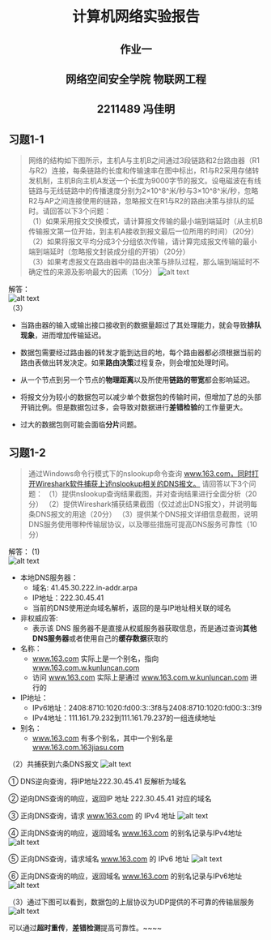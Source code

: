 # <center>计算机网络实验报告</center>
## <center>作业一</center>
## <center>网络空间安全学院 物联网工程</center>
## <center>2211489 冯佳明</center>

## 习题1-1

> 网络的结构如下图所示，主机A与主机B之间通过3段链路和2台路由器（R1与R2）连接，每条链路的长度和传输速率在图中标出，R1与R2采用存储转发机制，主机B向主机A发送一个长度为9000字节的报文。设电磁波在有线链路与无线链路中的传播速度分别为2×10^8^米/秒与3×10^8^米/秒，忽略R2与AP之间连接使用的链路，忽略报文在R1与R2的路由决策与排队的延时。请回答以下3个问题：</br>
（1）如果采用报文交换模式，请计算报文传输的最小端到端延时（从主机B传输报文第一位开始，到主机A接收到报文最后一位所用的时间）（20分）</br>
（2）如果将报文平均分成3个分组依次传输，请计算完成报文传输的最小端到端延时（忽略报文封装成分组的开销）（20分）</br>
（3）如果考虑报文在路由器中的路由决策与排队过程，那么端到端延时不确定性的来源及影响最大的因素（10分）
![alt text](拓扑.png)

解答：</br>
![alt text](1.jpg)</br>
（3）

- 当路由器的输入或输出接口接收到的数据量超过了其处理能力，就会导致**排队现象**，进而增加传输延迟。

- 数据包需要经过路由器的转发才能到达目的地，每个路由器都必须根据当前的路由表做出转发决定。如果**路由决策**过程复杂，则会增加处理时间。

- 从一个节点到另一个节点的**物理距离**以及所使用**链路的带宽**都会影响延迟。

- 将报文分为较小的数据包可以减少单个数据包的传输时间，但增加了总的头部开销比例。但是数据包过多，会导致对数据进行**差错检验**的工作量更大。

- 过大的数据包则可能会面临**分片**问题。

## 习题1-2

>通过Windows命令行模式下的nslookup命令查询 www.163.com，同时打开Wireshark软件捕获上述nslookup相关的DNS报文。
请回答以下3个问题：
（1）提供nslookup查询结果截图，并对查询结果进行全面分析（20分）
（2）提供Wireshark捕获结果截图（仅过滤出DNS报文），并说明每条DNS报文的用途（20分）
（3）提供某个DNS报文详细信息截图，说明DNS服务使用哪种传输层协议，以及哪些措施可提高DNS服务可靠性（10分）

解答：
(1)</br>
![alt text](cmd.png)

- 本地DNS服务器：
  - 域名: 41.45.30.222.in-addr.arpa
  - IP地址：222.30.45.41
  - 当前的DNS使用逆向域名解析，返回的是与IP地址相关联的域名
- 非权威应答:
  - 表示该 DNS 服务器不是直接从权威服务器获取信息，而是通过查询**其他DNS服务器**或者使用自己的**缓存数据**获取的
- 名称：
  - www.163.com 实际上是一个别名，指向 www.163.com.w.kunluncan.com
  - 访问 www.163.com 实际上是通过 www.163.com.w.kunluncan.com 进行的
- IP地址：
  - IPv6地址：2408:8710:1020:fd00:3::3f8与2408:8710:1020:fd00:3::3f9
  - IPv4地址：111.161.79.232到111.161.79.237的一组连续地址
- 别名：
  - www.163.com 有多个别名，其中一个别名是 www.163.com.163jiasu.com 


（2）共捕获到六条DNS报文
![alt text](wireshark.png)

① DNS逆向查询，将IP地址222.30.45.41 反解析为域名

② 逆向DNS查询的响应，返回IP 地址 222.30.45.41 对应的域名

③ 正向DNS查询，请求 www.163.com 的 IPv4 地址
![alt text](ws3.png)

④ 正向DNS查询的响应，返回域名 www.163.com 的别名记录与IPv4地址
![alt text](ws4.png)

⑤ 正向DNS查询，请求域名 www.163.com 的 IPv6 地址
![alt text](ws5.png)

⑥ 正向DNS查询的响应，返回域名 www.163.com 的别名记录与IPv6地址
![alt text](ws6.png)

（3）通过下图可以看到，数据包的上层协议为UDP提供的不可靠的传输层服务
![alt text](udp.png)

可以通过**超时重传**，**差错检测**提高可靠性。~~~~